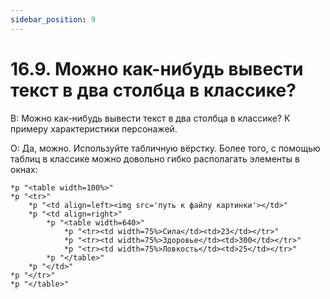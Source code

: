 ```yaml
---
sidebar_position: 9
---
```


# 16.9. Можно как-нибудь вывести текст в два столбца в классике?
<!-- [:faq_16_09] -->

В: Можно как-нибудь вывести текст в два столбца в классике? К примеру характеристики персонажей.

О:
	Да, можно. Используйте табличную вёрстку. Более того, с помощью таблиц в классике можно довольно гибко располагать элементы в окнах:
```qsp
*p "<table width=100%>"
*p "<tr>"
	*p "<td align=left><img src='путь к файлу картинки'></td>"
	*p "<td align=right>"
		*p "<table width=640>"
			*p "<tr><td width=75%>Сила</td><td>23</td></tr>"
			*p "<tr><td width=75%>Здоровье</td><td>300</td></tr>"
			*p "<tr><td width=75%>Ловкость</td><td>25</td></tr>"
		*p "</table>"
	*p "</td>"
*p "</tr>"
*p "</table>"
```
